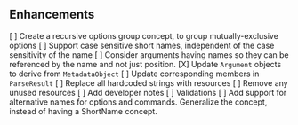 ﻿## Enhancements

[ ] Create a recursive options group concept, to group mutually-exclusive options
[ ] Support case sensitive short names, independent of the case sensitivity of the name
[ ] Consider arguments having names so they can be referenced by the name and not just position.
[X]		Update `Argument` objects to derive from `MetadataObject`
[ ]		Update corresponding members in `ParseResult`
[ ] Replace all hardcoded strings with resources
[ ] Remove any unused resources
[ ] Add developer notes
[ ]		Validations
[ ] Add support for alternative names for options and commands. Generalize the concept, instead of having a ShortName concept.